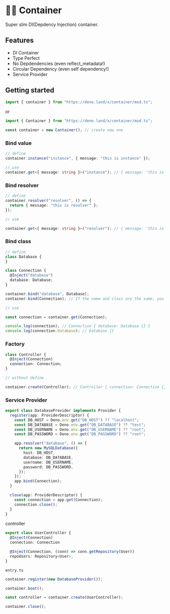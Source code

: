 # 🦕🥞 Container

Super slim DI(Depdency Injection) container.

## Features

- DI Container
- Type Perfect
- No Depdendencies (even reflect_metadata!)
- Circular Dependency (even self dependency!)
- Service Provider

## Getting started

```javascript
import { container } from "https://deno.land/x/container/mod.ts";
```

or

```javascript
import { Container } from "https://deno.land/x/container/mod.ts";

const container = new Container(); // create new one
```

### Bind value

```ts
// define
container.instance("instance", { message: "this is instance" });

// use
container.get<{ message: string }>("instance"); // { message: 'this is instance' }
```

### Bind resolver

```ts
// define
container.resolver("resolver", () => {
  return { message: "this is resolver" };
});

// use

container.get<{ message: string }>("resolver"); // { message: 'this is resolver' }
```

### Bind class

```ts
// define
class Database {
}

class Connection {
  @Inject("database")
  database: Database;
}

container.bind("database", Database);
container.bind(Connection); // If the name and class are the same, you only need to define the class.

// use

const connection = container.get(Connection);

console.log(connection); // Connection { database: Database {} }
console.log(connection.database); // Database {}
```

### Factory

```ts
class Controller {
  @Inject(Connection)
  connection: Connection;
}

// without define

container.create(Controller); // Controller { connection: Connection {} }
```

### Service Provider

```ts
export class DatabaseProvider implements Provider {
  register(app: ProviderDescriptor) {
    const DB_HOST = Deno.env.get("DB_HOST") ?? "localhost";
    const DB_DATABASE = Deno.env.get("DB_DATABASE") ?? "test";
    const DB_USERNAME = Deno.env.get("DB_USERNAME") ?? "root";
    const DB_PASSWORD = Deno.env.get("DB_PASSWORD") ?? "root";

    app.resolver("database", () => {
      return new MySQLDatabase({
        host: DB_HOST,
        database: DB_DATABASE,
        username: DB_USERNAME,
        password: DB_PASSWORD,
      });
    });
    app.bind(Connection);
  }

  close(app: ProviderDescriptor) {
    const connection = app.get(Connection);
    connection.close();
  }
}
```

controller

```ts
export class UserController {
  @Inject(Connection)
  connection: Connection

  @Inject(Connection, (conn) => conn.getRepository(User))
  repoUsers: Repository<User>,
}
```

`entry.ts`

```ts
container.register(new DatabaseProvider());

container.boot();

const controller = container.create(UserController);

container.close();
```
